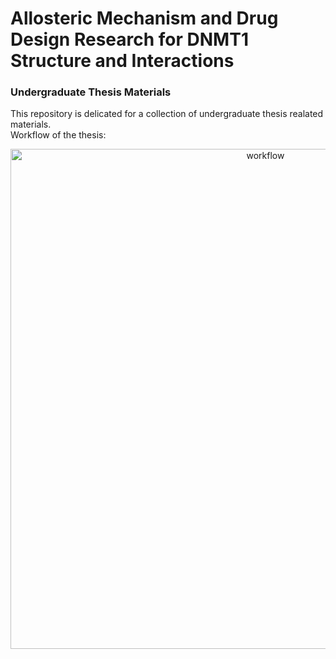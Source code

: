 # Allosteric Mechanism and Drug Design Research for DNMT1 Structure and Interactions
### Undergraduate Thesis Materials
This repository is delicated for a collection of undergraduate thesis realated materials.  
Workflow of the thesis:
<div align=center>
<img width="800" alt="workflow" src="https://user-images.githubusercontent.com/61777212/169645200-4be2a8da-249d-4b2a-9634-2a417c7f2471.png">
</div>
